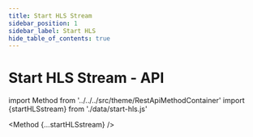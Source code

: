 ```yaml
---
title: Start HLS Stream
sidebar_position: 1
sidebar_label: Start HLS
hide_table_of_contents: true
---
```


# Start HLS Stream - API

import Method from '../../../src/theme/RestApiMethodContainer'
import {startHLSstream} from './data/start-hls.js'

<Method
{...startHLSstream}
/>
